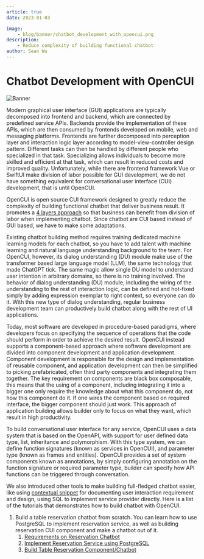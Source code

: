 ```yaml
---
article: true
date: 2023-01-03

image:
    - blog/banner/chatbot_development_with_opencui.png
description:
    - Reduce complexity of building functional chatbot
author: Sean Wu
---
```


# Chatbot Development with OpenCUI
![Banner](/images/blog/banner/chatbot_development_with_opencui.png)

Modern graphical user interface (GUI) applications are typically decomposed into frontend and backend, which are connected by predefined service APIs. Backends provide the implementation of these APIs, which are then consumed by frontends developed on mobile, web and messaging platforms. Frontends are further decomposed into perception layer and interaction logic layer according to model-view-controller design pattern. Different tasks can then be handled by different people who specialized in that task. Specializing allows individuals to become more skilled and efficient at that task, which can result in reduced costs and improved quality. Unfortunately, while there are frontend framework Vue or SwiftUI make division of labor possible for GUI development, we do not have something equivalent for conversational user interface (CUI) development, that is until OpenCUI.

OpenCUI is open source CUI framework designed to greatly reduce the complexity of building functional chatbot that deliver business result. It promotes a [4 layers approach](https://opencui.medium.com/4-layers-of-chatbot-658ccceea382) so that business can benefit from division of labor when implementing chatbot. Since chatbot are CUI based instead of GUI based, we have to make some adaptations. 

Existing chatbot building method requires training dedicated machine learning models for each chatbot, so you have to add talent with machine learning and natural language understanding background to the team. For OpenCUI, however, its dialog understanding (DU) module make use of the transformer based large language model (LLM), the same technology that made ChatGPT tick. The same magic allow single DU model to understand user intention in arbitrary domains, so there is no training involved. The behavior of dialog understanding (DU) module, including the wiring of the understanding to the rest of interaction logic, can be defined and hot-fixed simply by adding expression exemplar to right context, so everyone can do it. With this new type of dialog understanding, regular business development team can productively build chatbot along with the rest of UI applications. 

Today, most software are developed in procedure-based paradigms, where developers focus on specifying the sequence of operations that the code should perform in order to achieve the desired result. OpenCUI instead supports a component-based approach where software development are divided into component development and application development. Component development is responsible for the design and implementation of reusable component, and application development can then be simplified to picking prefabricated, often third party components and integrating them together. The key requirement on components are black box composable, this means that the using of a component, including integrating it into a bigger one only require the knowledge about what this component do, not how this component do it. If one wires the component based on required interface, the bigger component should just work. This approach of application building allows builder only to focus on what they want, which result in high productivity. 

To build conversational user interface for any service, OpenCUI uses a data system that is based on the OpenAPI, with support for user defined data type, list, inheritance and polymorphism. With this type system, we can define function signatures (known as services in OpenCUI), and parameter type (known as frames and entities). OpenCUI provides a set of system components known as annotations, by simply configuring annotation on the function signature or required parameter type, builder can specify how API functions can be triggered through conversation. 

We also introduced other tools to make building full-fledged chatbot easier, like using [contextual snippet](https://opencui.io/articles/document-requirement-for-cui.html) for documenting user interaction requirement and design, using SQL to implement service provider directly. Here is a list of the tutorials that demonstrates how to build chatbot with OpenCUI. 

1. Build a table reservation chatbot from scratch. You can learn how to use PostgreSQL to implement reservation service, as well as building reservation CUI component and make a chatbot out of it.
    1. [Requirements on Reservation Chatbot](requirements-on-reservation.md)
    2. [Implement Reservation Service using PostgreSQL](how-to-build-a-reservation-service.md)
    3. [Build Table Reservation Component/Chatbot](how-to-build-a-reservation-chatbot.md) 